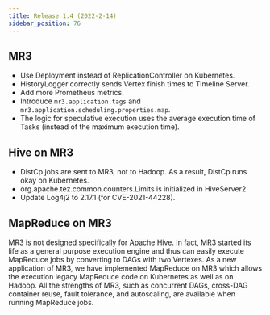 ```yaml
---
title: Release 1.4 (2022-2-14)
sidebar_position: 76
---
```

  
## MR3
  - Use Deployment instead of ReplicationController on Kubernetes.
  - HistoryLogger correctly sends Vertex finish times to Timeline Server.
  - Add more Prometheus metrics.
  - Introduce `mr3.application.tags` and `mr3.application.scheduling.properties.map`.
  - The logic for speculative execution uses the average execution time of Tasks (instead of the maximum execution time).

## Hive on MR3
  - DistCp jobs are sent to MR3, not to Hadoop. As a result, DistCp runs okay on Kubernetes.
  - org.apache.tez.common.counters.Limits is initialized in HiveServer2.
  - Update Log4j2 to 2.17.1 (for CVE-2021-44228).

## MapReduce on MR3

MR3 is not designed specifically for Apache Hive.
In fact, MR3 started its life as a general purpose execution engine
and thus can easily execute MapReduce jobs by converting to DAGs with two Vertexes.
As a new application of MR3, we have implemented MapReduce on MR3
which allows the execution legacy MapReduce code on Kubernetes as well as on Hadoop.
All the strengths of MR3, such as concurrent DAGs, cross-DAG container reuse, fault tolerance, and autoscaling,
are available when running MapReduce jobs.


